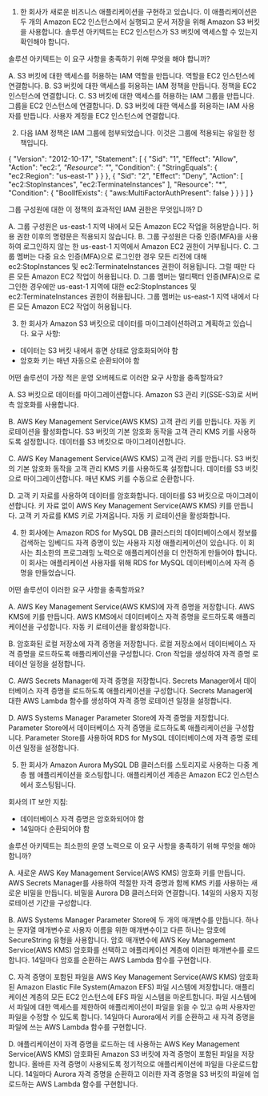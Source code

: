 1. 한 회사가 새로운 비즈니스 애플리케이션을 구현하고 있습니다. 이 애플리케이션은 두 개의 Amazon EC2 인스턴스에서 실행되고 문서 저장을 위해 Amazon S3 버킷을 사용합니다. 솔루션 아키텍트는 EC2 인스턴스가 S3 버킷에 액세스할 수 있는지 확인해야 합니다.

솔루션 아키텍트는 이 요구 사항을 충족하기 위해 무엇을 해야 합니까?

A. S3 버킷에 대한 액세스를 허용하는 IAM 역할을 만듭니다. 역할을 EC2 인스턴스에 연결합니다.
B. S3 버킷에 대한 액세스를 허용하는 IAM 정책을 만듭니다. 정책을 EC2 인스턴스에 연결합니다.
C. S3 버킷에 대한 액세스를 허용하는 IAM 그룹을 만듭니다. 그룹을 EC2 인스턴스에 연결합니다.
D. S3 버킷에 대한 액세스를 허용하는 IAM 사용자를 만듭니다. 사용자 계정을 EC2 인스턴스에 연결합니다.

2. 다음 IAM 정책은 IAM 그룹에 첨부되었습니다. 이것은 그룹에 적용되는 유일한 정책입니다.

{
  "Version": "2012-10-17",
  "Statement": [
    {
      "Sid": "1",
      "Effect": "Allow",
      "Action": "ec2:*",
      "Resource": "*",
      "Condition": {
        "StringEquals": {
          "ec2:Region": "us-east-1"
        }
      }
    },
    {
      "Sid": "2",
      "Effect": "Deny",
      "Action": [
        "ec2:StopInstances",
        "ec2:TerminateInstances"
      ],
      "Resource": "*",
      "Condition": {
        "BoolIfExists": {
          "aws:MultiFactorAuthPresent": false
        }
      }
    }
  ]
}


그룹 구성원에 대한 이 정책의 효과적인 IAM 권한은 무엇입니까? D

A. 그룹 구성원은 us-east-1 지역 내에서 모든 Amazon EC2 작업을 허용받습니다. 허용 권한 이후의 명령문은 적용되지 않습니다.
B. 그룹 구성원은 다중 인증(MFA)을 사용하여 로그인하지 않는 한 us-east-1 지역에서 Amazon EC2 권한이 거부됩니다.
C. 그룹 멤버는 다중 요소 인증(MFA)으로 로그인한 경우 모든 리전에 대해 ec2:StopInstances 및 ec2:TerminateInstances 권한이 허용됩니다. 그럴 때만 다른 모든 Amazon EC2 작업이 허용됩니다.
D. 그룹 멤버는 멀티팩터 인증(MFA)으로 로그인한 경우에만 us-east-1 지역에 대한 ec2:StopInstances 및 ec2:TerminateInstances 권한이 허용됩니다. 그룹 멤버는 us-east-1 지역 내에서 다른 모든 Amazon EC2 작업이 허용됩니다.


3. 한 회사가 Amazon S3 버킷으로 데이터를 마이그레이션하려고 계획하고 있습니다.
요구 사항:
- 데이터는 S3 버킷 내에서 휴면 상태로 암호화되어야 함
- 암호화 키는 매년 자동으로 순환되어야 함

어떤 솔루션이 가장 적은 운영 오버헤드로 이러한 요구 사항을 충족할까요?

A. S3 버킷으로 데이터를 마이그레이션합니다. Amazon S3 관리 키(SSE-S3)로 서버 측 암호화를 사용합니다.

B. AWS Key Management Service(AWS KMS) 고객 관리 키를 만듭니다. 자동 키 로테이션을 활성화합니다. S3 버킷의 기본 암호화 동작을 고객 관리 KMS 키를 사용하도록 설정합니다. 데이터를 S3 버킷으로 마이그레이션합니다.

C. AWS Key Management Service(AWS KMS) 고객 관리 키를 만듭니다. S3 버킷의 기본 암호화 동작을 고객 관리 KMS 키를 사용하도록 설정합니다. 데이터를 S3 버킷으로 마이그레이션합니다. 매년 KMS 키를 수동으로 순환합니다.

D. 고객 키 자료를 사용하여 데이터를 암호화합니다. 데이터를 S3 버킷으로 마이그레이션합니다. 키 자료 없이 AWS Key Management Service(AWS KMS) 키를 만듭니다. 고객 키 자료를 KMS 키로 가져옵니다. 자동 키 로테이션을 활성화합니다.

4. 한 회사에는 Amazon RDS for MySQL DB 클러스터의 데이터베이스에서 정보를 검색하는 임베디드 자격 증명이 있는 사용자 지정 애플리케이션이 있습니다. 이 회사는 최소한의 프로그래밍 노력으로 애플리케이션을 더 안전하게 만들어야 합니다. 이 회사는 애플리케이션 사용자를 위해 RDS for MySQL 데이터베이스에 자격 증명을 만들었습니다.

어떤 솔루션이 이러한 요구 사항을 충족할까요?

A. AWS Key Management Service(AWS KMS)에 자격 증명을 저장합니다. AWS KMS에 키를 만듭니다. AWS KMS에서 데이터베이스 자격 증명을 로드하도록 애플리케이션을 구성합니다. 자동 키 로테이션을 활성화합니다.

B. 암호화된 로컬 저장소에 자격 증명을 저장합니다. 로컬 저장소에서 데이터베이스 자격 증명을 로드하도록 애플리케이션을 구성합니다. Cron 작업을 생성하여 자격 증명 로테이션 일정을 설정합니다.

C. AWS Secrets Manager에 자격 증명을 저장합니다. Secrets Manager에서 데이터베이스 자격 증명을 로드하도록 애플리케이션을 구성합니다. Secrets Manager에 대한 AWS Lambda 함수를 생성하여 자격 증명 로테이션 일정을 설정합니다.

D. AWS Systems Manager Parameter Store에 자격 증명을 저장합니다. Parameter Store에서 데이터베이스 자격 증명을 로드하도록 애플리케이션을 구성합니다. Parameter Store를 사용하여 RDS for MySQL 데이터베이스에 자격 증명 로테이션 일정을 설정합니다.

5. 한 회사가 Amazon Aurora MySQL DB 클러스터를 스토리지로 사용하는 다중 계층 웹 애플리케이션을 호스팅합니다.
애플리케이션 계층은 Amazon EC2 인스턴스에서 호스팅됩니다.

회사의 IT 보안 지침:

- 데이터베이스 자격 증명은 암호화되어야 함
- 14일마다 순환되어야 함

솔루션 아키텍트는 최소한의 운영 노력으로 이 요구 사항을 충족하기 위해 무엇을 해야 합니까?

A. 새로운 AWS Key Management Service(AWS KMS) 암호화 키를 만듭니다. AWS Secrets Manager를 사용하여 적절한 자격 증명과 함께 KMS 키를 사용하는 새로운 비밀을 만듭니다. 비밀을 Aurora DB 클러스터와 연결합니다. 14일의 사용자 지정 로테이션 기간을 구성합니다.

B. AWS Systems Manager Parameter Store에 두 개의 매개변수를 만듭니다. 하나는 문자열 매개변수로 사용자 이름을 위한 매개변수이고 다른 하나는 암호에 SecureString 유형을 사용합니다. 암호 매개변수에 AWS Key Management Service(AWS KMS) 암호화를 선택하고 애플리케이션 계층에 이러한 매개변수를 로드합니다. 14일마다 암호를 순환하는 AWS Lambda 함수를 구현합니다.

C. 자격 증명이 포함된 파일을 AWS Key Management Service(AWS KMS) 암호화된 Amazon Elastic File System(Amazon EFS) 파일 시스템에 저장합니다. 애플리케이션 계층의 모든 EC2 인스턴스에 EFS 파일 시스템을 마운트합니다. 파일 시스템에서 파일에 대한 액세스를 제한하여 애플리케이션이 파일을 읽을 수 있고 슈퍼 사용자만 파일을 수정할 수 있도록 합니다. 14일마다 Aurora에서 키를 순환하고 새 자격 증명을 파일에 쓰는 AWS Lambda 함수를 구현합니다.

D. 애플리케이션이 자격 증명을 로드하는 데 사용하는 AWS Key Management Service(AWS KMS) 암호화된 Amazon S3 버킷에 자격 증명이 포함된 파일을 저장합니다. 올바른 자격 증명이 사용되도록 정기적으로 애플리케이션에 파일을 다운로드합니다. 14일마다 Aurora 자격 증명을 순환하고 이러한 자격 증명을 S3 버킷의 파일에 업로드하는 AWS Lambda 함수를 구현합니다.
